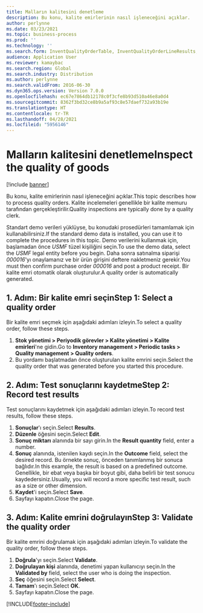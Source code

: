 ```yaml
---
title: Malların kalitesini denetleme
description: Bu konu, kalite emirlerinin nasıl işleneceğini açıklar.
author: perlynne
ms.date: 03/23/2021
ms.topic: business-process
ms.prod: ''
ms.technology: ''
ms.search.form: InventQualityOrderTable, InventQualityOrderLineResults, HcmWorkerLookUp
audience: Application User
ms.reviewer: kamaybac
ms.search.region: Global
ms.search.industry: Distribution
ms.author: perlynne
ms.search.validFrom: 2016-06-30
ms.dyn365.ops.version: Version 7.0.0
ms.openlocfilehash: ec67e7864db12178c0f3cfe8b93d510a46e8a0d4
ms.sourcegitcommit: 8362f3bd32ce8b9a5af93c8e57daef732a93b19e
ms.translationtype: HT
ms.contentlocale: tr-TR
ms.lasthandoff: 04/28/2021
ms.locfileid: "5956146"
---
```

# <a name="inspect-the-quality-of-goods"></a><span data-ttu-id="e7b4a-103">Malların kalitesini denetleme</span><span class="sxs-lookup"><span data-stu-id="e7b4a-103">Inspect the quality of goods</span></span>

[!include [banner](../../includes/banner.md)]

<span data-ttu-id="e7b4a-104">Bu konu, kalite emirlerinin nasıl işleneceğini açıklar.</span><span class="sxs-lookup"><span data-stu-id="e7b4a-104">This topic describes how to process quality orders.</span></span> <span data-ttu-id="e7b4a-105">Kalite incelemeleri genellikle bir kalite memuru tarafından gerçekleştirilir.</span><span class="sxs-lookup"><span data-stu-id="e7b4a-105">Quality inspections are typically done by a quality clerk.</span></span>

<span data-ttu-id="e7b4a-106">Standart demo verileri yüklüyse, bu konudaki prosedürleri tamamlamak için kullanabilirsiniz.</span><span class="sxs-lookup"><span data-stu-id="e7b4a-106">If the standard demo data is installed, you can use it to complete the procedures in this topic.</span></span> <span data-ttu-id="e7b4a-107">Demo verilerini kullanmak için, başlamadan önce *USMF* tüzel kişiliğini seçin.</span><span class="sxs-lookup"><span data-stu-id="e7b4a-107">To use the demo data, select the *USMF* legal entity before you begin.</span></span> <span data-ttu-id="e7b4a-108">Daha sonra satınalma siparişi *000016*'yı onaylamanız ve bir ürün girişini deftere nakletmeniz gerekir.</span><span class="sxs-lookup"><span data-stu-id="e7b4a-108">You must then confirm purchase order *000016* and post a product receipt.</span></span> <span data-ttu-id="e7b4a-109">Bir kalite emri otomatik olarak oluşturulur.</span><span class="sxs-lookup"><span data-stu-id="e7b4a-109">A quality order is automatically generated.</span></span>

## <a name="step-1-select-a-quality-order"></a><span data-ttu-id="e7b4a-110">1. Adım: Bir kalite emri seçin</span><span class="sxs-lookup"><span data-stu-id="e7b4a-110">Step 1: Select a quality order</span></span>

<span data-ttu-id="e7b4a-111">Bir kalite emri seçmek için aşağıdaki adımları izleyin.</span><span class="sxs-lookup"><span data-stu-id="e7b4a-111">To select a quality order, follow these steps.</span></span>

1. <span data-ttu-id="e7b4a-112">**Stok yönetimi \> Periyodik görevler \> Kalite yönetimi \> Kalite emirleri**'ne gidin.</span><span class="sxs-lookup"><span data-stu-id="e7b4a-112">Go to **Inventory management \> Periodic tasks \> Quality management \> Quality orders**.</span></span>
1. <span data-ttu-id="e7b4a-113">Bu yordamı başlatmadan önce oluşturulan kalite emrini seçin.</span><span class="sxs-lookup"><span data-stu-id="e7b4a-113">Select the quality order that was generated before you started this procedure.</span></span>

## <a name="step-2-record-test-results"></a><span data-ttu-id="e7b4a-114">2. Adım: Test sonuçlarını kaydetme</span><span class="sxs-lookup"><span data-stu-id="e7b4a-114">Step 2: Record test results</span></span>

<span data-ttu-id="e7b4a-115">Test sonuçlarını kaydetmek için aşağıdaki adımları izleyin.</span><span class="sxs-lookup"><span data-stu-id="e7b4a-115">To record test results, follow these steps.</span></span>

1. <span data-ttu-id="e7b4a-116">**Sonuçlar**'ı seçin.</span><span class="sxs-lookup"><span data-stu-id="e7b4a-116">Select **Results**.</span></span>
1. <span data-ttu-id="e7b4a-117">**Düzenle** öğesini seçin.</span><span class="sxs-lookup"><span data-stu-id="e7b4a-117">Select **Edit**.</span></span>
1. <span data-ttu-id="e7b4a-118">**Sonuç miktarı** alanında bir sayı girin.</span><span class="sxs-lookup"><span data-stu-id="e7b4a-118">In the **Result quantity** field, enter a number.</span></span>
1. <span data-ttu-id="e7b4a-119">**Sonuç** alanında, istenilen kaydı seçin.</span><span class="sxs-lookup"><span data-stu-id="e7b4a-119">In the **Outcome** field, select the desired record.</span></span> <span data-ttu-id="e7b4a-120">Bu örnekte sonuç, önceden tanımlanmış bir sonuca bağlıdır.</span><span class="sxs-lookup"><span data-stu-id="e7b4a-120">In this example, the result is based on a predefined outcome.</span></span> <span data-ttu-id="e7b4a-121">Genellikle, bir ebat veya başka bir boyut gibi, daha belirli bir test sonucu kaydedersiniz.</span><span class="sxs-lookup"><span data-stu-id="e7b4a-121">Usually, you will record a more specific test result, such as a size or other dimension.</span></span>
1. <span data-ttu-id="e7b4a-122">**Kaydet**'i seçin.</span><span class="sxs-lookup"><span data-stu-id="e7b4a-122">Select **Save**.</span></span>
1. <span data-ttu-id="e7b4a-123">Sayfayı kapatın.</span><span class="sxs-lookup"><span data-stu-id="e7b4a-123">Close the page.</span></span>

## <a name="step-3-validate-the-quality-order"></a><span data-ttu-id="e7b4a-124">3. Adım: Kalite emrini doğrulayın</span><span class="sxs-lookup"><span data-stu-id="e7b4a-124">Step 3: Validate the quality order</span></span>

<span data-ttu-id="e7b4a-125">Bir kalite emrini doğrulamak için aşağıdaki adımları izleyin.</span><span class="sxs-lookup"><span data-stu-id="e7b4a-125">To validate the quality order, follow these steps.</span></span>

1. <span data-ttu-id="e7b4a-126">**Doğrula**'yı seçin.</span><span class="sxs-lookup"><span data-stu-id="e7b4a-126">Select **Validate**.</span></span>
1. <span data-ttu-id="e7b4a-127">**Doğrulayan kişi** alanında, denetimi yapan kullanıcıyı seçin.</span><span class="sxs-lookup"><span data-stu-id="e7b4a-127">In the **Validated by** field, select the user who is doing the inspection.</span></span>
1. <span data-ttu-id="e7b4a-128">**Seç** öğesini seçin.</span><span class="sxs-lookup"><span data-stu-id="e7b4a-128">Select **Select**.</span></span>
1. <span data-ttu-id="e7b4a-129">**Tamam**'ı seçin.</span><span class="sxs-lookup"><span data-stu-id="e7b4a-129">Select **OK**.</span></span>
1. <span data-ttu-id="e7b4a-130">Sayfayı kapatın.</span><span class="sxs-lookup"><span data-stu-id="e7b4a-130">Close the page.</span></span>

[!INCLUDE[footer-include](../../../includes/footer-banner.md)]

